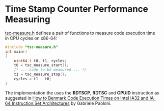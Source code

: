# Time Stamp Counter Performance Measuring

[tsc-measure.h](https://github.com/scottt/tsc-measure/blob/master/tsc-measure.h) defines a pair of functions to measure code execution time in CPU cycles on x86-64:
```C
#include "tsc-measure.h"
int main()
{
	uint64_t t0, t1, cycles;
	t0 = tsc_measure_start();
	/* ... code to be measured ... */
	t1 = tsc_measure_stop();
	cycles = t1 - t0;
}
```

The implementation the uses the **RDTSCP**, **RDTSC** and **CPUID** instruction as suggested in
[How to Benmark Code Execution Times on Intel IA32 and IA-64 Instruction Set Architectures](http://www.intel.com/content/dam/www/public/us/en/documents/white-papers/ia-32-ia-64-benchmark-code-execution-paper.pdf) by Gabriele Paoloni.
